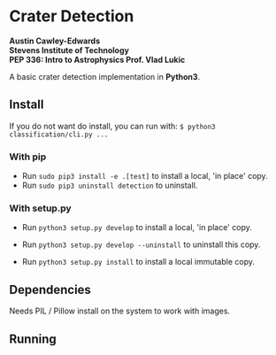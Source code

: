 # Crater Detection
**Austin Cawley-Edwards  
Stevens Institute of Technology  
PEP 336: Intro to Astrophysics
Prof. Vlad Lukic**


A basic crater detection implementation in __Python3__.

## Install
If you do not want do install, you can run with:
`$ python3 classification/cli.py ...`

### With pip
 * Run `sudo pip3 install -e .[test]` to install a local, 'in place' copy.
 * Run `sudo pip3 uninstall detection` to uninstall.

### With setup.py
* Run `python3 setup.py develop` to install a local, 'in place' copy.
* Run `python3 setup.py develop --uninstall` to uninstall this copy.

* Run `python3 setup.py install` to install a local immutable copy.  

## Dependencies
Needs PIL / Pillow install on the system to work with images.

## Running
